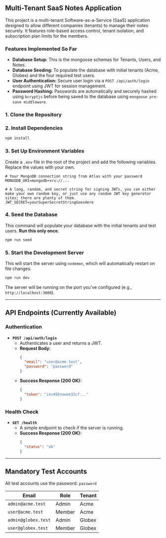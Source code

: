 ## Multi-Tenant SaaS Notes Application

This project is a multi-tenant Software-as-a-Service (SaaS) application designed to allow different companies (tenants) to manage their notes securely. It features role-based access control, tenant isolation, and subscription plan limits for the members.

### Features Implemented So Far
- **Database Setup:** This is the mongoose schemas for Tenants, Users, and Notes.
- **Database Seeding:** To populate the database with initial tenants (Acme, Globex) and the four required test users.
- **User Authentication:** Secure user login via a `POST /api/auth/login` endpoint using JWT for session management.
- **Password Hashing:** Passwords are automatically and securely hashed using `bcryptjs` before being saved to the database using `mongoose pre-save middleware`.

### 1. Clone the Repository

### 2. Install Dependencies
```bash
npm install
```


### 3. Set Up Environment Variables
Create a `.env` file in the root of the project and add the following variables. Replace the values with your own.

```env
# Your MongoDB connection string from Atlas with your password
MONGODB_URI=mongodb+srv://...

# A long, random, and secret string for signing JWTs, you can either make your own random key, or just use any random JWT key generator sites; there are plenty of them.
JWT_SECRET=yourSuperSecretStringGoesHere
```

### 4. Seed the Database
This command will populate your database with the initial tenants and test users. **Run this only once.**

```bash
npm run seed
```

### 5. Start the Development Server
This will start the server using `nodemon`, which will automatically restart on file changes.

```bash
npm run dev
```
The server will be running on the port you've configured (e.g., `http://localhost:3000`).

---

## API Endpoints (Currently Available)

### Authentication

- **`POST /api/auth/login`**
  - Authenticates a user and returns a JWT.
  - **Request Body:**
    ```json
    {
      "email": "user@acme.test",
      "password": "password"
    }
    ```
  - **Success Response (200 OK):**
    ```json
    {
      "token": "inv492nvwoe32cf..."
    }
    ```

### Health Check

- **`GET /health`**
  - A simple endpoint to check if the server is running.
  - **Success Response (200 OK):**
    ```json
    {
      "status": "ok"
    }
    ```

---

## Mandatory Test Accounts

All test accounts use the password: `password`

| Email             | Role   | Tenant |
| ----------------- | ------ | ------ |
| `admin@acme.test` | Admin  | Acme   |
| `user@acme.test`  | Member | Acme   |
| `admin@globex.test`| Admin  | Globex |
| `user@globex.test` | Member | Globex |
